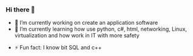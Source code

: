 ### Hi there 👋


- 🔭 I’m currently working on create an application software
- 🌱 I’m currently learning how use python, c#, html, networking, Linux, virtualization and how work in IT with more safety
<!--
- 👯 I’m looking to collaborate on ...
- 🤔 I’m looking for help with ...
- 💬 Ask me about ...
- 📫 How to reach me: ...
- 😄 Pronouns: ...
-->
- ⚡ Fun fact: I know bit SQL and c++



